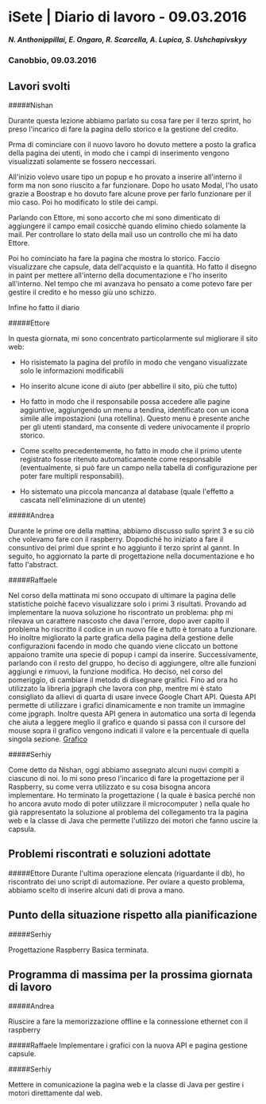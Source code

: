 

# iSete | Diario di lavoro - 09.03.2016
##### N. Anthonippillai, E. Ongaro, R. Scarcella, A. Lupica, S. Ushchapivskyy
### Canobbio, 09.03.2016

## Lavori svolti
#####Nishan

Durante questa lezione abbiamo parlato su cosa fare per il terzo sprint, ho
preso l'incarico di fare la pagina dello storico e la gestione del credito.

Prma di cominciare con il nuovo lavoro ho dovuto mettere a posto la grafica
della pagina dei utenti, in modo che i campi di inserimento vengono
visualizzati solamente se fossero neccessari.

All'inizio volevo usare tipo un popup e ho provato a inserire all'interno il
form ma non sono riuscito a far funzionare.
Dopo ho usato Modal, l'ho usato grazie a Boostrap e ho dovuto fare alcune prove
per farlo funzionare per il mio caso. Poi ho modificato lo stile dei campi.

Parlando con Ettore, mi sono accorto che mi sono dimenticato di aggiungere il
campo email cosicchè quando elimino chiedo solamente la mail.
Per controllare lo stato della mail uso un controllo che mi ha dato Ettore.

Poi ho cominciato ha fare la pagina che mostra lo storico. Faccio visualizzare
che capsule, data dell'acquisto e la quantità.
Ho fatto il disegno in paint per mettere all'interno della documentazione e
l'ho inserito all'interno.
Nel tempo che mi avanzava ho pensato a come potevo fare per gestire il credito
e ho messo giù uno schizzo.

Infine ho fatto il diario


#####Ettore

In questa giornata, mi sono concentrato particolarmente sul migliorare il
sito web:
 - Ho risistemato la pagina del profilo in modo che vengano visualizzate solo
   le informazioni modificabili

 - Ho inserito alcune icone di aiuto (per abbellire il sito, più che tutto)

 - Ho fatto in modo che il responsabile possa accedere alle pagine aggiuntive,
   aggiungendo   un menu a tendina, identificato con un icona simile alle
   impostazioni (una rotellina).
   Questo menu è presente anche per gli utenti standard, ma consente di vedere
   univocamente il proprio storico.

 - Come scelto precedentemente, ho fatto in modo che il primo utente registrato
   fosse ritenuto automaticamente come
   responsabile (eventualmente, si può fare un campo nella tabella di
   configurazione per poter fare multipli responsabili).

 - Ho sistemato una piccola mancanza al database (quale l'effetto a cascata
   nell'eliminazione di un utente)


#####Andrea

Durante le prime ore della mattina, abbiamo discusso sullo sprint 3 e su ciò
che volevamo fare con il raspberry.
Dopodiché ho iniziato a fare il consuntivo dei primi due sprint e ho aggiunto
il terzo sprint al gannt.
In seguito, ho aggiornato la parte di progettazione nella documentazione e
ho fatto l'abstract.


#####Raffaele

Nel corso della mattinata mi sono occupato di ultimare la pagina delle
statistiche poichè facevo visualizzare solo i primi 3 risultati.
Provando ad implementare la nuova soluzione ho riscontrato un problema:
php mi rilevava un carattere nascosto che dava l'errore, dopo aver capito il
problema ho riscritto il codice in un nuovo file e tutto è tornato a funzionare.
Ho inoltre migliorato la parte grafica della pagina della gestione delle
configurazioni facendo in modo che quando viene cliccato un bottone
appaiono tramite una specie di popup i campi da inserire.
Successivamente, parlando con il resto del gruppo, ho deciso di aggiungere,
oltre alle funzioni aggiungi e rimuovi, la funzione modifica.
Ho deciso, nel corso del pomeriggio, di cambiare il metodo di disegnare
graifici. Fino ad ora ho utilizzato la libreria jpgraph che lavora con php,
mentre mi è stato consigliato da allievi di quarta di usare invece Google
Chart API. Questa API permette di utilizzare i grafici dinamicamente e non
tramite un immagine come jpgraph. Inoltre questa API genera in automatico una
sorta di legenda che aiuta a leggere meglio il grafico e quando si passa
con il cursore del mouse sopra il grafico vengono indicati il valore e la
percentuale di quella singola sezione.
[Grafico](https://github.com/LuMug/iSete/tree/master/Documentazione/img/grafico.png)


#####Serhiy

Come detto da Nishan, oggi abbiamo assegnato alcuni nuovi compiti a ciascuno di noi. Io mi sono preso l'incarico di fare la progettazione per il Raspberry, su come verra utilizzato e su cosa bisogna ancora implementare.
Ho terminato la progettazione ( la quale è basica perché non ho ancora avuto modo di poter utilizzare il microcomputer ) nella quale ho già rappresentato la soluzione al problema del collegamento tra la pagina web e la classe di Java che permette l'utilizzo dei motori che fanno uscire la capsula.

##  Problemi riscontrati e soluzioni adottate

#####Ettore
Durante l'ultima operazione elencata (riguardante il db), ho riscontrato dei
uno script di automazione. Per oviare a questo problema, abbiamo scelto di
inserire alcuni dati di prova a mano.

##  Punto della situazione rispetto alla pianificazione

#####Serhiy

Progettazione Raspberry Basica terminata.

## Programma di massima per la prossima giornata di lavoro

#####Andrea

Riuscire a fare la memorizzazione offline e la connessione ethernet con
il raspberry


#####Raffaele
Implementare i grafici con la nuova API e pagina gestione capsule.


#####Serhiy

Mettere in comunicazione la pagina web e la classe di Java per gestire i motori direttamente dal web.
